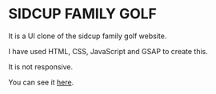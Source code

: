 <h1>SIDCUP FAMILY GOLF</h1>

<p>It is a UI clone of the sidcup family golf website.</p>
<p>I have used HTML, CSS, JavaScript and GSAP to create this.</p>
<p>It is not responsive.</p>

<p>You can see it <a href="https://nitya-prakash.github.io/sidcup-family-golf/">here</a>.</p>